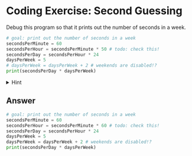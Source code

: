 # Coding Exercise: Second Guessing

Debug this program so that it prints out the number of seconds in a week.
```python
# goal: print out the number of seconds in a week 
secondsPerMinute = 60
secondsPerHour = secondsPerMinute * 50 # todo: check this!
secondsPerDay = secondsPerHour * 24
daysPerWeek = 5
# daysPerWeek = daysPerWeek + 2 # weekends are disabled!?
print(secondsPerDay * daysPerWeek)
```
<details>
  <summary>
    Hint
  </summary>
  
  ![image](https://github.com/ansilmbabl/CS-circle-python/assets/86063895/af37a2e2-e5fa-4ebe-bf34-113e651e7455)
  
</details>

## Answer
```python
# goal: print out the number of seconds in a week 
secondsPerMinute = 60
secondsPerHour = secondsPerMinute * 60 # todo: check this!
secondsPerDay = secondsPerHour * 24
daysPerWeek = 5
daysPerWeek = daysPerWeek + 2 # weekends are disabled!?
print(secondsPerDay * daysPerWeek)
